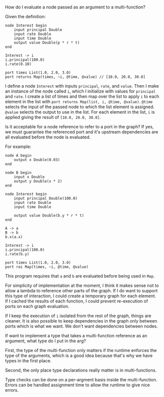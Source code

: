 How do I evaluate a node passed as an argument to a multi-function?

Given the definition:

```
node Interest begin
	input principal Double
	input rate Double
	input time Double
	output value Double(p * r * t)
end

Interest -> i
i.principal(100.0)
i.rate(0.10)

port times List(1.0, 2.0, 3.0)
port returns Map(times, ~i, @time, @value) // [10.0, 20.0, 30.0]
```

I define a node `Interest` with inputs `principal`, `rate`, and `value`. Then I
make an instance of the node called `i`, which I initialize with values for
`principal` and `rate`. I create a list of times and then map over the list to
apply `i` to each element in the list with `port returns Map(list, i, @time,
@value)`. `@time` selects the input of the passed node to which the list element
is assigned. `@value` selects the output to use in the list. For each element in
the list, `i` is applied giving the result of `[10.0, 20.0, 30.0]`.

Is it acceptable for a node reference to refer to a port in the graph?
If yes, we must guarantee the referenced port and it's upstream dependencies are
all evaluated before the node is evaluated.

For example:

```
node A begin
	output x Double(0.03)
end

node B begin
	input x Double
	output y Double(x * 2)
end

node Interest begin
	input principal Double(100.0)
	input rate Double
	input time Double

	output value Double(b.y * r * t)
end

A -> a
B -> b
b.x(a.x)

Interest -> i
i.principal(100.0)
i.rate(b.y)

port times List(1.0, 2.0, 3.0)
port roi Map(times, ~i, @time, @value)
```
This program requires that `a` and `b` are evaluated before being used in `Map`.

For simplicity of implementation at the moment, I think it makes sense not to
allow a lambda to reference other parts of the graph. If I do want to support
this type of interaction, I could create a temporary graph for each element. If I
cached the results of each function, I could prevent re-execution of ports on each
graph evaluation.

If I keep the execution of `i` isolated from the rest of the graph, things are
cleaner. It is also possible to keep dependencies in the graph only between
ports which is what we want. We don't want dependencies between nodes. 

If want to implement a type that takes a multi-function reference as an argument,
what type do I put in the arg?

First, the type of the multi-function only matters if the runtime enforces
the type of the arguments, which is a good idea because that's why we have types
in the first place.

Second, the only place type declarations really matter is in multi-functions.

Type checks can be done on a per-argment basis inside the multi-function. Errors can
be handled assignment time to allow the runtime to give nice errors.
